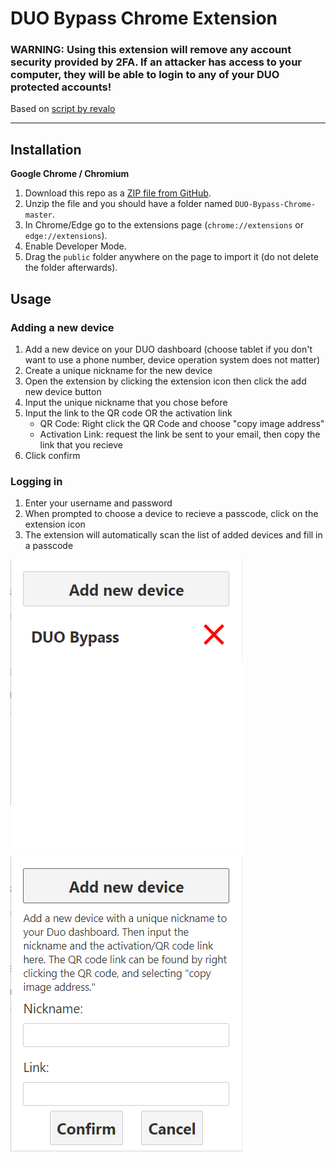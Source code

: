 # DUO Bypass Chrome Extension

### WARNING: Using this extension will remove any account security provided by 2FA. If an attacker has access to your computer, they will be able to login to any of your DUO protected accounts!
Based on [script by revalo](https://github.com/revalo/duo-bypass)

---

## Installation
**Google Chrome / Chromium**
1. Download this repo as a [ZIP file from GitHub](https://github.com/lwgw/DUO-Bypass-Chrome/archive/master.zip).
1. Unzip the file and you should have a folder named `DUO-Bypass-Chrome-master`.
1. In Chrome/Edge go to the extensions page (`chrome://extensions` or `edge://extensions`).
1. Enable Developer Mode.
1. Drag the `public` folder anywhere on the page to import it (do not delete the folder afterwards).

## Usage
### Adding a new device
1. Add a new device on your DUO dashboard (choose tablet if you don't want to use a phone number, device operation system does not matter)
1. Create a unique nickname for the new device
1. Open the extension by clicking the extension icon then click the add new device button
1. Input the unique nickname that you chose before
1. Input the link to the QR code OR the activation link
    * QR Code: Right click the QR Code and choose "copy image address"
    * Activation Link: request the link be sent to your email, then copy the link that you recieve
1. Click confirm
### Logging in
1. Enter your username and password
1. When prompted to choose a device to recieve a passcode, click on the extension icon
1. The extension will automatically scan the list of added devices and fill in a passcode

![](images/main.png) ![](images/add.png)